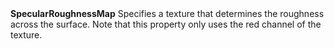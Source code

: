 <tr>
<td><strong>SpecularRoughnessMap</strong></td>
<td>Specifies a texture that determines the roughness across the surface. Note that this property only uses the red channel of the texture.</td>
</tr>
